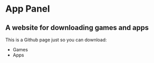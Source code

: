 # App Panel
A website for downloading games and apps
-----------------------------------------
This is a Github page just so you can download:
- Games
- Apps
